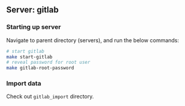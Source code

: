 ## Server: gitlab


### Starting up server

Navigate to parent directory (servers), and run the below commands:

```bash
# start gitlab
make start-gitlab
# reveal password for root user
make gitlab-root-password
```

### Import data

Check out `gitlab_import` directory.
